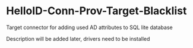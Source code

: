 # HelloID-Conn-Prov-Target-Blacklist
Target connector for adding used AD attributes to SQL lite database

Description will be added later, drivers need to be installed
